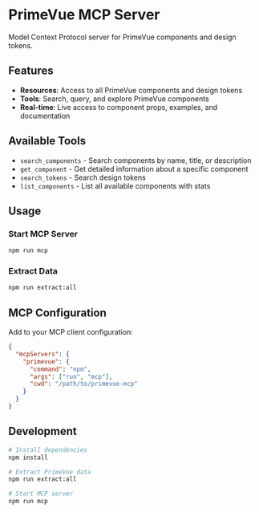 # PrimeVue MCP Server

Model Context Protocol server for PrimeVue components and design tokens.

## Features

- **Resources**: Access to all PrimeVue components and design tokens
- **Tools**: Search, query, and explore PrimeVue components
- **Real-time**: Live access to component props, examples, and documentation

## Available Tools

- `search_components` - Search components by name, title, or description
- `get_component` - Get detailed information about a specific component
- `search_tokens` - Search design tokens
- `list_components` - List all available components with stats

## Usage

### Start MCP Server
```bash
npm run mcp
```

### Extract Data
```bash
npm run extract:all
```

## MCP Configuration

Add to your MCP client configuration:

```json
{
  "mcpServers": {
    "primevue": {
      "command": "npm",
      "args": ["run", "mcp"],
      "cwd": "/path/to/primevue-mcp"
    }
  }
}
```

## Development

```bash
# Install dependencies
npm install

# Extract PrimeVue data
npm run extract:all

# Start MCP server
npm run mcp
```
